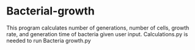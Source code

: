 # Bacterial-growth
This program calculates number of generations, number of cells, growth rate, and generation time of bacteria given user input. Calculations.py is needed to run Bacteria growth.py
